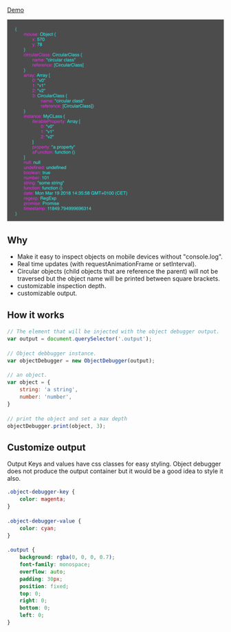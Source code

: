 [Demo](https://germanbisurgi.github.io/js-object-debugger/)

![object-debugger](src/assets/images/object-debugger.png "Description goes here")

## Why

* Make it easy to inspect objects on mobile devices without "console.log".
* Real time updates (with requestAnimationFrame or setInterval).
* Circular objects (child objects that are reference the parent) will not be
traversed but the object name will be printed between square brackets.
* customizable inspection depth.
* customizable output.

## How it works

```javascript
// The element that will be injected with the object debugger output.
var output = document.querySelector('.output');

// Object debbugger instance.
var objectDebugger = new ObjectDebugger(output);

// an object.
var object = {
    string: 'a string',
    number: 'number',
}

// print the object and set a max depth
objectDebugger.print(object, 3);
```

## Customize output
Output Keys and values have css classes for easy styling. Object debugger does
not produce the output container but it would be a good idea to style it also.

```css
.object-debugger-key {
    color: magenta;
}

.object-debugger-value {
    color: cyan;
}

.output {
    background: rgba(0, 0, 0, 0.7);
    font-family: monospace;
    overflow: auto;
    padding: 30px;
    position: fixed;
    top: 0;
    right: 0;
    bottom: 0;
    left: 0;
}
```